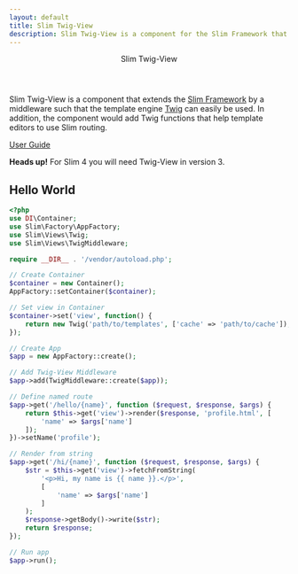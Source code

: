 ```yaml
---
layout: default
title: Slim Twig-View
description: Slim Twig-View is a component for the Slim Framework that adds the template engine Twig.
---
```


<header class="site-header">
    <div class="site-title">Slim Twig-View</div>
</header>

Slim Twig-View is a component that extends the [Slim Framework](https://www.slimframework.com/)
by a middleware such that the template engine [Twig](https://twig.symfony.com/) can easily be used.
In addition, the component would add Twig functions that help template editors to use
Slim routing.

<a href="{{ site.baseurl }}/docs/v3" class="btn btn-primary">User Guide</a>

<div class="alert alert-info">
    <strong>Heads up!</strong> For Slim 4 you will need Twig-View in version 3.
</div>


## Hello World

```php
<?php
use DI\Container;
use Slim\Factory\AppFactory;
use Slim\Views\Twig;
use Slim\Views\TwigMiddleware;

require __DIR__ . '/vendor/autoload.php';

// Create Container
$container = new Container();
AppFactory::setContainer($container);

// Set view in Container
$container->set('view', function() {
    return new Twig('path/to/templates', ['cache' => 'path/to/cache']);
});

// Create App
$app = new AppFactory::create();

// Add Twig-View Middleware
$app->add(TwigMiddleware::create($app));

// Define named route
$app->get('/hello/{name}', function ($request, $response, $args) {
    return $this->get('view')->render($response, 'profile.html', [
        'name' => $args['name']
    ]);
})->setName('profile');

// Render from string
$app->get('/hi/{name}', function ($request, $response, $args) {
    $str = $this->get('view')->fetchFromString(
        '<p>Hi, my name is {{ name }}.</p>',
        [
            'name' => $args['name']
        ]
    );
    $response->getBody()->write($str);
    return $response;
});

// Run app
$app->run();
```
